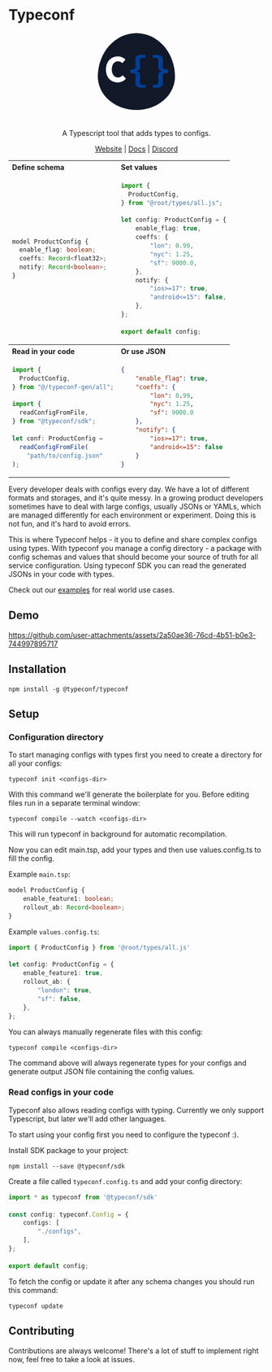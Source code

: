 # Typeconf

<div align="center">
    <img src="docs/assets/logo-background.png" alt="logo" width="30%"  style="border-radius: 50%; padding-bottom: 20px"/>

A Typescript tool that adds types to configs.

[Website](https://typeconf.dev) | [Docs](https://docs.typeconf.dev) | [Discord](https://discord.gg/F5d4TjsS8B)

<table>
<tr>
<th align="left">Define schema</th>
<th align="left">Set values</th>
</tr>
<tr>
<td align="left">

```typescript
model ProductConfig {
  enable_flag: boolean;
  coeffs: Record<float32>;
  notify: Record<boolean>;
}
```

</td>
<td align="left">

```typescript
import {
  ProductConfig,
} from "@root/types/all.js";

let config: ProductConfig = {
    enable_flag: true,
    coeffs: {
        "lon": 0.99,
        "nyc": 1.25,
        "sf": 9000.0,
    },
    notify: {
        "ios>=17": true,
        "android<=15": false,
    },
};

export default config;
```

</td>
</tr>
<tr>
<th align="left">Read in your code</th>
<th align="left">Or use JSON</th>
</tr>
<tr>
<td align="left">

```typescript
import {
  ProductConfig,
} from "@/typeconf-gen/all";

import {
  readConfigFromFile,
} from "@typeconf/sdk";

let conf: ProductConfig =
  readConfigFromFile(
    "path/to/config.json"
);
```

</td>
<td align="left">

```json
{
    "enable_flag": true,
    "coeffs": {
        "lon": 0.99,
        "nyc": 1.25,
        "sf": 9000.0
    },
    "notify": {
        "ios>=17": true,
        "android<=15": false
    }
}
```

</td>
</tr>
</table>

</div>

Every developer deals with configs every day. We have a lot of different
formats and storages, and it's quite messy. In a growing product developers
sometimes have to deal with large configs, usually JSONs or YAMLs, which are
managed differently for each environment or experiment. Doing this is not fun,
and it's hard to avoid errors.

This is where Typeconf helps - it you to define and share complex configs using
types. With typeconf you manage a config directory - a package with config
schemas and values that should become your source of truth for all service
configuration. Using typeconf SDK you can read the generated JSONs in your code
with types.

Check out our [examples](examples/README.md) for real world use cases.

## Demo

https://github.com/user-attachments/assets/2a50ae36-76cd-4b51-b0e3-744997895717

## Installation

```
npm install -g @typeconf/typeconf
```

## Setup

### Configuration directory

To start managing configs with types first you need to create a directory for all your configs:

```
typeconf init <configs-dir>
```

With this command we'll generate the boilerplate for you.
Before editing files run in a separate terminal window:

```
typeconf compile --watch <configs-dir>
```
This will run typeconf in background for automatic recompilation.

Now you can edit main.tsp, add your types and then use values.config.ts to fill the config.

Example `main.tsp`:

```typescript
model ProductConfig {
    enable_feature1: boolean;
    rollout_ab: Record<boolean>;
}
```

Example `values.config.ts`:

```typescript
import { ProductConfig } from '@root/types/all.js'

let config: ProductConfig = {
    enable_feature1: true,
    rollout_ab: {
        "london": true,
        "sf": false,
    },
};
```

You can always manually regenerate files with this config:
```
typeconf compile <configs-dir>
```

The command above will always regenerate types for your configs and generate
output JSON file containing the config values.

### Read configs in your code

Typeconf also allows reading configs with typing. Currently we only support
Typescript, but later we'll add other languages.

To start using your config first you need to configure the typeconf :).

Install SDK package to your project:
```
npm install --save @typeconf/sdk
```

Create a file called `typeconf.config.ts` and add your config directory:
```typescript
import * as typeconf from '@typeconf/sdk'

const config: typeconf.Config = {
    configs: [
        "./configs",
    ],
};

export default config;
```

To fetch the config or update it after any schema changes you should run this command:
```
typeconf update
```

## Contributing

Contributions are always welcome! There's a lot of stuff to implement right now, feel free to take a look at issues.
